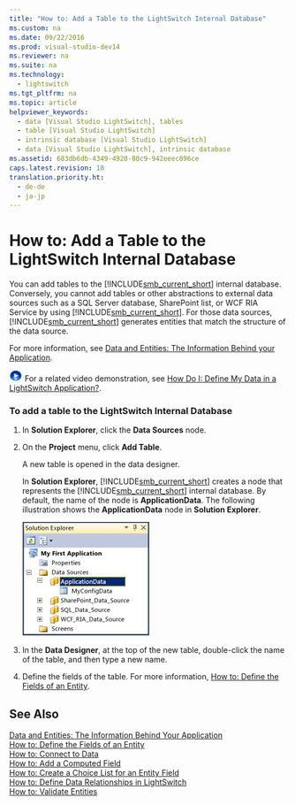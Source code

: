 ```yaml
---
title: "How to: Add a Table to the LightSwitch Internal Database"
ms.custom: na
ms.date: 09/22/2016
ms.prod: visual-studio-dev14
ms.reviewer: na
ms.suite: na
ms.technology: 
  - lightswitch
ms.tgt_pltfrm: na
ms.topic: article
helpviewer_keywords: 
  - data [Visual Studio LightSwitch], tables
  - table [Visual Studio LightSwitch]
  - intrinsic database [Visual Studio LightSwitch]
  - data [Visual Studio LightSwitch], intrinsic database
ms.assetid: 683db6db-4349-4920-80c9-942eeec896ce
caps.latest.revision: 18
translation.priority.ht: 
  - de-de
  - ja-jp
---
```

# How to: Add a Table to the LightSwitch Internal Database
You can add tables to the [!INCLUDE[smb_current_short](../vs140/includes/smb_current_short_md.md)] internal database. Conversely, you cannot add tables or other abstractions to external data sources such as a SQL Server database, SharePoint list, or WCF RIA Service by using [!INCLUDE[smb_current_short](../vs140/includes/smb_current_short_md.md)]. For those data sources, [!INCLUDE[smb_current_short](../vs140/includes/smb_current_short_md.md)] generates entities that match the structure of the data source.  
  
 For more information, see [Data and Entities: The Information Behind your Application](../vs140/data--the-information-behind-your-application.md).  
  
 ![link to video](../vs140/media/playvideo.gif "PlayVideo") For a related video demonstration, see [How Do I: Define My Data in a LightSwitch Application?](http://go.microsoft.com/fwlink/?LinkID=205102).  
  
### To add a table to the LightSwitch Internal Database  
  
1.  In **Solution Explorer**, click the **Data Sources** node.  
  
2.  On the **Project** menu, click **Add Table**.  
  
     A new table is opened in the data designer.  
  
     In **Solution Explorer**, [!INCLUDE[smb_current_short](../vs140/includes/smb_current_short_md.md)] creates a node that represents the [!INCLUDE[smb_current_short](../vs140/includes/smb_current_short_md.md)] internal database. By default, the name of the node is **ApplicationData**. The following illustration shows the **ApplicationData** node in **Solution Explorer**.  
  
     ![Intrinsic database](../vs140/media/ls_intrinsic_data_source.png "LS_Intrinsic_Data_Source")  
  
3.  In the **Data Designer**, at the top of the new table, double-click the name of the table, and then type a new name.  
  
4.  Define the fields of the table. For more information, [How to: Define the Fields of an Entity](../vs140/how-to--define-data-fields-in-a-lightswitch-database.md).  
  
## See Also  
 [Data and Entities: The Information Behind Your Application](../vs140/data--the-information-behind-your-application.md)   
 [How to: Define the Fields of an Entity](../vs140/how-to--define-data-fields-in-a-lightswitch-database.md)   
 [How to: Connect to Data](../vs140/how-to--connect-to-data.md)   
 [How to: Add a Computed Field](../vs140/how-to--add-a-computed-field-in-a-lightswitch-database.md)   
 [How to: Create a Choice List for an Entity Field](../vs140/how-to--create-a-list-of-values-for-a-field-in-a-lightswitch-application.md)   
 [How to: Define Data Relationships in LightSwitch](../vs140/how-to--define-data-relationships-in-lightswitch.md)   
 [How to: Validate Entities](../vs140/how-to--validate-data-in-a-lightswitch-application.md)